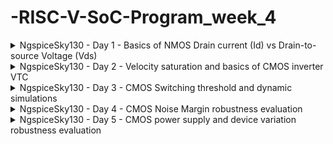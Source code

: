 # -RISC-V-SoC-Program_week_4
<details>
  <summary>NgspiceSky130 - Day 1 - Basics of NMOS Drain current (Id) vs Drain-to-source Voltage (Vds)</summary>
  <h3>Introduction to Circuit Design and SPICE simulations</h3>
  <h3>NMOS resistive region and saturation region of operation</h3>
  <h3>Introduction to SPICE</h3>
</details>
<details>
  <summary> NgspiceSky130 - Day 2 - Velocity saturation and basics of CMOS inverter VTC</summary>
  <h3>SPICE simulation for lower nodes and velocity saturation effect</h3>
  <h3>CMOS voltage transfer characteristics (VTC)</h3>
</details>
<details>
  <summary>NgspiceSky130 - Day 3 - CMOS Switching threshold and dynamic simulations</summary>
  <h3>Voltage transfer characteristics – SPICE simulations</h3>
  <h3>Static behavior evaluation – CMOS inverter robustness – Switching Threshold</h3>
</details>
<details>
  <summary>NgspiceSky130 - Day 4 - CMOS Noise Margin robustness evaluation</summary>
  <h3>Static behavior evaluation – CMOS inverter robustness – Noise margin</h3>
</details>
<details>
  <summary>NgspiceSky130 - Day 5 - CMOS power supply and device variation robustness evaluation</summary>
  <h3>Static behavior evaluation – CMOS inverter robustness – Power supply variation</h3>
  <h3>Static behavior evaluation – CMOS inverter robustness – Device variation</h3>
</details>
